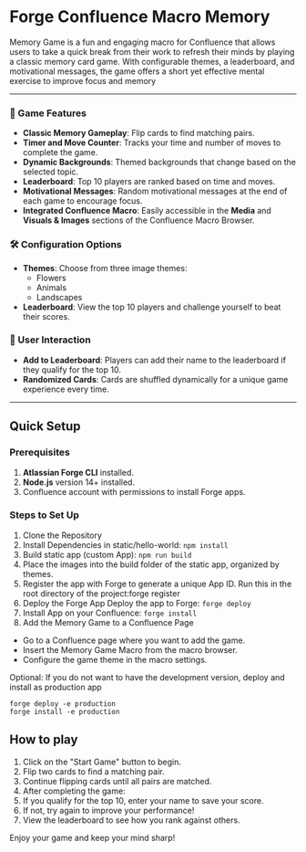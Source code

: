 ﻿# Forge  Confluence Macro Memory

Memory Game is a fun and engaging macro for Confluence that allows users to take a quick break from their work to refresh their minds by playing a classic memory card game. With configurable themes, a leaderboard, and motivational messages, the game offers a short yet effective mental exercise to improve focus and memory

---

### 🌟 Game Features
- **Classic Memory Gameplay**: Flip cards to find matching pairs.
- **Timer and Move Counter**: Tracks your time and number of moves to complete the game.
- **Dynamic Backgrounds**: Themed backgrounds that change based on the selected topic.
- **Leaderboard**: Top 10 players are ranked based on time and moves.
- **Motivational Messages**: Random motivational messages at the end of each game to encourage focus.
- **Integrated Confluence Macro**: Easily accessible in the **Media** and **Visuals & Images** sections of the Confluence Macro Browser.


### 🛠 Configuration Options
- **Themes**: Choose from three image themes:
   - Flowers
   - Animals
   - Landscapes
- **Leaderboard**: View the top 10 players and challenge yourself to beat their scores.

### 🎯 User Interaction
- **Add to Leaderboard**: Players can add their name to the leaderboard if they qualify for the top 10.
- **Randomized Cards**: Cards are shuffled dynamically for a unique game experience every time.

---

## Quick Setup

### Prerequisites
1. **Atlassian Forge CLI** installed.
2. **Node.js** version 14+ installed.
3. Confluence account with permissions to install Forge apps.

### Steps to Set Up
1. Clone the Repository
2. Install Dependencies in static/hello-world: `npm install`
3. Build static app (custom App): `npm run build`
4. Place the images into the build folder of the static app, organized by themes.
5. Register the app with Forge to generate a unique App ID. Run this in the root directory of the project:forge register
6. Deploy the Forge App Deploy the app to Forge: `forge deploy`
7. Install App on your Confluence: `forge install` 
8. Add the Memory Game to a Confluence Page
- Go to a Confluence page where you want to add the game.
- Insert the Memory Game Macro from the macro browser.
- Configure the game theme in the macro settings.

Optional: If you do not want to have the development version, deploy and install as production app
```
forge deploy -e production
forge install -e production
```

## How to play

1. Click on the "Start Game" button to begin.
2. Flip two cards to find a matching pair.
3. Continue flipping cards until all pairs are matched.
4. After completing the game:
5. If you qualify for the top 10, enter your name to save your score.
6. If not, try again to improve your performance!
7. View the leaderboard to see how you rank against others.

Enjoy your game and keep your mind sharp! 
